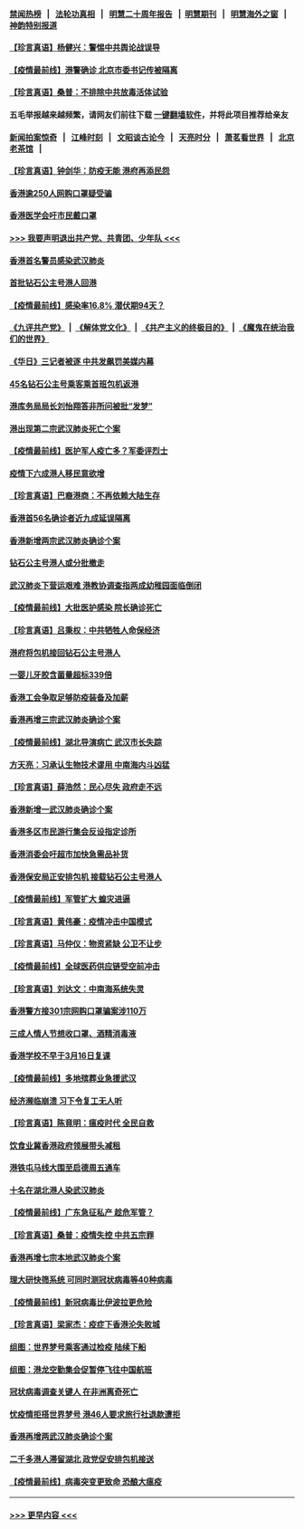 #### [禁闻热榜](热点新闻.md?=0)  &nbsp;&nbsp;|&nbsp;&nbsp; [法轮功真相](https://github.com/gfw-breaker/truth/blob/master/README.md?=0) &nbsp;&nbsp;|&nbsp;&nbsp; [明慧二十周年报告](https://github.com/gfw-breaker/mh-reports/blob/master/README.md?=0) &nbsp;&nbsp;|&nbsp;&nbsp;[明慧期刊](https://github.com/gfw-breaker/mh-qikan) &nbsp;&nbsp;|&nbsp;&nbsp; [明慧海外之窗](https://github.com/gfw-breaker/mh-news/blob/master/README.md?=0) &nbsp;&nbsp;|&nbsp;&nbsp; [神韵特别报道](https://github.com/gfw-breaker/mh-news/blob/master/shenyun.md?=0)
#### [【珍言真语】杨健兴：警惕中共舆论战误导](../pages/nsc415/n11888131.md?t=02240601) 
#### [【疫情最前线】港警确诊 北京市委书记传被隔离](../pages/nsc415/n11886872.md?t=02240601) 
#### [【珍言真语】桑普：不排除中共放毒活体试验](../pages/nsc415/n11886832.md?t=02240601) 
#### 五毛举报越来越频繁，请网友们前往下载 [一键翻墙软件](https://github.com/gfw-breaker/ssr-accounts)，并将此项目推荐给亲友
#### [新闻拍案惊奇](https://github.com/gfw-breaker/banned-news/blob/master/pages/link4.md) &nbsp;&nbsp;|&nbsp;&nbsp; [江峰时刻](https://github.com/gfw-breaker/banned-news/blob/master/pages/link4.md) &nbsp;&nbsp;|&nbsp;&nbsp; [文昭谈古论今](https://github.com/gfw-breaker/banned-news/blob/master/pages/link4.md) &nbsp;&nbsp;|&nbsp;&nbsp; [天亮时分](https://github.com/gfw-breaker/banned-news/blob/master/pages/link4.md) &nbsp;&nbsp;|&nbsp;&nbsp; [萧茗看世界](https://github.com/gfw-breaker/banned-news/blob/master/pages/link4.md) &nbsp;&nbsp;|&nbsp;&nbsp; [北京老茶馆](https://github.com/gfw-breaker/banned-news/blob/master/pages/link4.md) &nbsp;&nbsp;|&nbsp;&nbsp; 
#### [【珍言真语】钟剑华：防疫无能 港府再添民怨](../pages/nsc415/n11884504.md?t=02240601) 
#### [香港逾250人网购口罩疑受骗](../pages/nsc415/n11884388.md?t=02240601) 
#### [香港医学会吁市民戴口罩](../pages/nsc415/n11884367.md?t=02240601) 
#### [>>> 我要声明退出共产党、共青团、少年队 <<<](https://github.com/begood0513/goodnews/blob/master/quit/letter.md) 
#### [香港首名警员感染武汉肺炎](../pages/nsc415/n11884357.md?t=02240601) 
#### [首批钻石公主号港人回港](../pages/nsc415/n11884333.md?t=02240601) 
#### [【疫情最前线】感染率16.8% 潜伏期94天？](../pages/nsc415/n11884256.md?t=02240601) 
#### [《九评共产党》](https://github.com/begood0513/9ping.md/blob/master/README.md) &nbsp;|&nbsp; [《解体党文化》](../../../../jtdwh.md/blob/master/README.md)  &nbsp;|&nbsp; [《共产主义的终极目的》](../../../../gczydzjmd.md/blob/master/README.md) &nbsp;|&nbsp; [《魔鬼在统治我们的世界》](../../../../mgztzwmdsj.md/blob/master/README.md) 
#### [《华日》三记者被逐 中共发飙罚美媒内幕](../pages/nsc415/n11884184.md?t=02240601) 
#### [45名钻石公主号乘客乘首班包机返港](../pages/nsc415/n11881770.md?t=02240601) 
#### [港库务局局长刘怡翔答非所问被批“发梦”](../pages/nsc415/n11881752.md?t=02240601) 
#### [港出现第二宗武汉肺炎死亡个案](../pages/nsc415/n11881736.md?t=02240601) 
#### [【疫情最前线】医护军人疫亡多？军委评烈士](../pages/nsc415/n11881655.md?t=02240601) 
#### [疫情下六成港人移民意欲增](../pages/nsc415/n11881699.md?t=02240601) 
#### [【珍言真语】巴裔港商：不再依赖大陆生存](../pages/nsc415/n11881126.md?t=02240601) 
#### [香港首56名确诊者近九成延误隔离](../pages/nsc415/n11879079.md?t=02240601) 
#### [香港新增两宗武汉肺炎确诊个案](../pages/nsc415/n11879064.md?t=02240601) 
#### [钻石公主号港人或分批撤走](../pages/nsc415/n11879029.md?t=02240601) 
#### [武汉肺炎下营运艰难 港教协调查指两成幼稚园面临倒闭](../pages/nsc415/n11878989.md?t=02240601) 
#### [【疫情最前线】大批医护感染 院长确诊死亡](../pages/nsc415/n11878595.md?t=02240601) 
#### [【珍言真语】吕秉权：中共牺牲人命保经济](../pages/nsc415/n11878390.md?t=02240601) 
#### [港府将包机接回钻石公主号港人](../pages/nsc415/n11876352.md?t=02240601) 
#### [一婴儿牙胶含菌量超标339倍](../pages/nsc415/n11876336.md?t=02240601) 
#### [香港工会争取足够防疫装备及加薪](../pages/nsc415/n11876313.md?t=02240601) 
#### [香港再增三宗武汉肺炎确诊个案](../pages/nsc415/n11876297.md?t=02240601) 
#### [【疫情最前线】湖北导演病亡 武汉市长失踪](../pages/nsc415/n11876272.md?t=02240601) 
#### [方天亮：习承认生物技术谬用 中南海内斗凶猛](../pages/nsc415/n11873679.md?t=02240601) 
#### [【珍言真语】薛浩然：民心尽失 政府走不远](../pages/nsc415/n11875838.md?t=02240601) 
#### [香港新增一武汉肺炎确诊个案](../pages/nsc415/n11874044.md?t=02240601) 
#### [香港多区市民游行集会反设指定诊所](../pages/nsc415/n11874017.md?t=02240601) 
#### [香港消委会吁超市加快急需品补货](../pages/nsc415/n11874003.md?t=02240601) 
#### [香港保安局正安排包机 接载钻石公主号港人](../pages/nsc415/n11873932.md?t=02240601) 
#### [【疫情最前线】军管扩大 蝗灾进逼](../pages/nsc415/n11873780.md?t=02240601) 
#### [【珍言真语】黄伟豪：疫情冲击中国模式](../pages/nsc415/n11873482.md?t=02240601) 
#### [【珍言真语】马仲仪：物资紧缺 公卫不让步](../pages/nsc415/n11872315.md?t=02240601) 
#### [【疫情最前线】全球医药供应链受空前冲击](../pages/nsc415/n11869614.md?t=02240601) 
#### [【珍言真语】刘达文：中南海系统失灵](../pages/nsc415/n11869465.md?t=02240601) 
#### [香港警方接301宗网购口罩骗案涉110万](../pages/nsc415/n11867572.md?t=02240601) 
#### [三成人情人节想收口罩、酒精消毒液](../pages/nsc415/n11867523.md?t=02240601) 
#### [香港学校不早于3月16日复课](../pages/nsc415/n11867498.md?t=02240601) 
#### [【疫情最前线】多地殡葬业急援武汉](../pages/nsc415/n11866914.md?t=02240601) 
#### [经济濒临崩溃 习下令复工无人听](../pages/nsc415/n11867269.md?t=02240601) 
#### [【珍言真语】陈竟明：瘟疫时代 全民自救](../pages/nsc415/n11866765.md?t=02240601) 
#### [饮食业冀香港政府领展带头减租](../pages/nsc415/n11864876.md?t=02240601) 
#### [港铁屯马线大围至启德周五通车](../pages/nsc415/n11864842.md?t=02240601) 
#### [十名在湖北港人染武汉肺炎](../pages/nsc415/n11864807.md?t=02240601) 
#### [【疫情最前线】广东急征私产 趁危军管？](../pages/nsc415/n11864205.md?t=02240601) 
#### [【珍言真语】桑普：疫情失控 中共五宗罪](../pages/nsc415/n11864157.md?t=02240601) 
#### [香港再增七宗本地武汉肺炎个案](../pages/nsc415/n11862405.md?t=02240601) 
#### [理大研快筛系统 可同时测冠状病毒等40种病毒](../pages/nsc415/n11862376.md?t=02240601) 
#### [【疫情最前线】新冠病毒比伊波拉更危险](../pages/nsc415/n11862199.md?t=02240601) 
#### [【珍言真语】梁家杰：疫症下香港沦失败城](../pages/nsc415/n11861588.md?t=02240601) 
#### [组图：世界梦号乘客通过检疫 陆续下船](../pages/nsc415/n11858302.md?t=02240601) 
#### [组图：港龙空勤集会促暂停飞往中国航班](../pages/nsc415/n11858190.md?t=02240601) 
#### [冠状病毒调查关键人 在非洲离奇死亡](../pages/nsc415/n11859798.md?t=02240601) 
#### [忧疫情拒搭世界梦号 港46人要求旅行社退款遭拒](../pages/nsc415/n11859849.md?t=02240601) 
#### [香港再增两武汉肺炎确诊个案](../pages/nsc415/n11859833.md?t=02240601) 
#### [二千多港人滞留湖北 政党促安排包机接送](../pages/nsc415/n11859831.md?t=02240601) 
#### [【疫情最前线】病毒突变更致命 恐酿大瘟疫](../pages/nsc415/n11859604.md?t=02240601) 

----
#### [ >>> 更早内容 <<< ](../indexes/nsc415-earlier.md)
